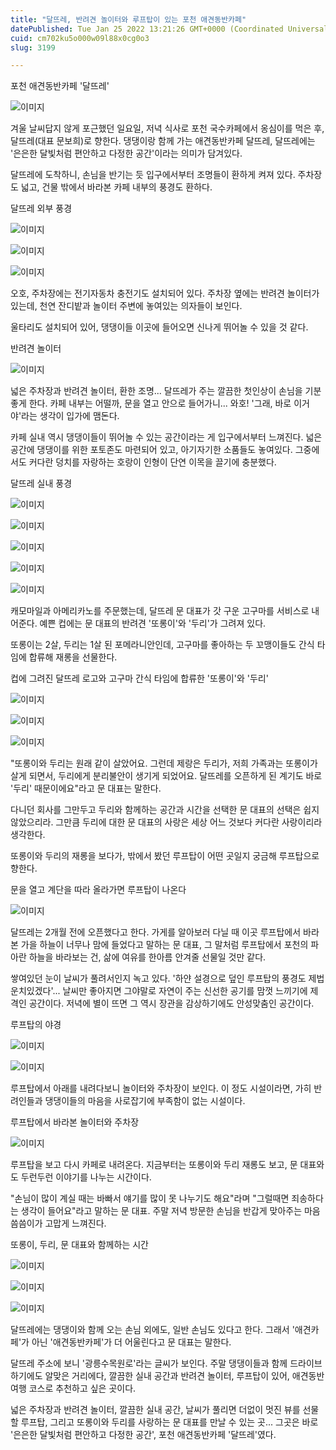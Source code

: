 ```yaml
---
title: "달뜨레, 반려견 놀이터와 루프탑이 있는 포천 애견동반카페"
datePublished: Tue Jan 25 2022 13:21:26 GMT+0000 (Coordinated Universal Time)
cuid: cm702ku5o000w09l88x0cg0o3
slug: 3199

---
```



포천 애견동반카페 '달뜨레'

![이미지](https://cdn.hashnode.com/res/hashnode/image/upload/v1739253359047/ceb68f97-c0d4-4476-96d0-29adc781e76e.jpeg)

겨울 날씨답지 않게 포근했던 일요일, 저녁 식사로 포천 국수카페에서 옹심이를 먹은 후, 달뜨레(대표 문보희)로 향한다. 댕댕이랑 함께 가는 애견동반카페 달뜨레, 달뜨레에는 '은은한 달빛처럼 편안하고 다정한 공간'이라는 의미가 담겨있다.

달뜨레에 도착하니, 손님을 반기는 듯 입구에서부터 조명들이 환하게 켜져 있다. 주차장도 넓고, 건물 밖에서 바라본 카페 내부의 풍경도 환하다.

달뜨레 외부 풍경

![이미지](https://cdn.hashnode.com/res/hashnode/image/upload/v1739253361996/54700b27-dca2-4579-8e09-d01f68c2eab4.jpeg)

![이미지](https://cdn.hashnode.com/res/hashnode/image/upload/v1739253364677/efdfc2ab-d4d4-4db4-9045-65cd6c0b2f45.jpeg)

![이미지](https://cdn.hashnode.com/res/hashnode/image/upload/v1739253367523/1cfd240e-87ac-4fdf-b945-269ff4e11cf3.jpeg)

오호, 주차장에는 전기자동차 충전기도 설치되어 있다. 주차장 옆에는 반려견 놀이터가 있는데, 천연 잔디밭과 놀이터 주변에 놓여있는 의자들이 보인다.

울타리도 설치되어 있어, 댕댕이들 이곳에 들어오면 신나게 뛰어놀 수 있을 것 같다.

반려견 놀이터

![이미지](https://cdn.hashnode.com/res/hashnode/image/upload/v1739253370434/cd9a8759-e30f-4211-8d40-56fd8e3f3298.jpeg)

넓은 주차장과 반려견 놀이터, 환한 조명... 달뜨레가 주는 깔끔한 첫인상이 손님을 기분 좋게 한다. 카페 내부는 어떨까, 문을 열고 안으로 들어가니... 와호! '그래, 바로 이거야'라는 생각이 입가에 맴돈다.

카페 실내 역시 댕댕이들이 뛰어놀 수 있는 공간이라는 게 입구에서부터 느껴진다. 넓은 공간에 댕댕이를 위한 포토존도 마련되어 있고, 아기자기한 소품들도 놓여있다. 그중에서도 커다란 덩치를 자랑하는 호랑이 인형이 단연 이목을 끌기에 충분했다.

달뜨레 실내 풍경

![이미지](https://cdn.hashnode.com/res/hashnode/image/upload/v1739253373563/82a7b1ea-c12f-4b13-a670-b77b1440288b.jpeg)

![이미지](https://cdn.hashnode.com/res/hashnode/image/upload/v1739253376385/50f020e6-882f-4516-85aa-1723762a1372.jpeg)

![이미지](https://cdn.hashnode.com/res/hashnode/image/upload/v1739253379319/22e0cfdc-1c81-422c-9937-7de8de8b3c9b.jpeg)

![이미지](https://cdn.hashnode.com/res/hashnode/image/upload/v1739253382272/e2784c2c-2be6-4852-ab15-496e87b0c88b.jpeg)

![이미지](https://cdn.hashnode.com/res/hashnode/image/upload/v1739253385307/bd7d899a-73b5-46ee-8637-ffa40616bdf4.jpeg)

캐모마일과 아메리카노를 주문했는데, 달뜨레 문 대표가 갓 구운 고구마를 서비스로 내어준다. 예쁜 컵에는 문 대표의 반려견 '또롱이'와 '두리'가 그려져 있다.

또롱이는 2살, 두리는 1살 된 포메라니안인데, 고구마를 좋아하는 두 꼬맹이들도 간식 타임에 합류해 재롱을 선물한다.

컵에 그려진 달뜨레 로고와 고구마 간식 타임에 합류한 '또롱이'와 '두리'

![이미지](https://cdn.hashnode.com/res/hashnode/image/upload/v1739253388394/1c6140d1-ee9a-4d1a-8349-ed6acfd40545.jpeg)

![이미지](https://cdn.hashnode.com/res/hashnode/image/upload/v1739253391408/cc6d9788-ed5f-4a55-b058-3aae27c32571.jpeg)

![이미지](https://cdn.hashnode.com/res/hashnode/image/upload/v1739253394227/c18588a9-c941-42a9-bc63-41da11c2a7a2.jpeg)

"또롱이와 두리는 원래 같이 살았어요. 그런데 제랑은 두리가, 저희 가족과는 또롱이가 살게 되면서, 두리에게 분리불안이 생기게 되었어요. 달뜨레를 오픈하게 된 계기도 바로 '두리' 때문이에요"라고 문 대표는 말한다.

다니던 회사를 그만두고 두리와 함께하는 공간과 시간을 선택한 문 대표의 선택은 쉽지 않았으리라. 그만큼 두리에 대한 문 대표의 사랑은 세상 어느 것보다 커다란 사랑이리라 생각한다.

또롱이와 두리의 재롱을 보다가, 밖에서 봤던 루프탑이 어떤 곳일지 궁금해 루프탑으로 향한다.

문을 열고 계단을 따라 올라가면 루프탑이 나온다

![이미지](https://cdn.hashnode.com/res/hashnode/image/upload/v1739253397364/060ecb4f-7824-4bea-acba-684476b76141.jpeg)

달뜨레는 2개월 전에 오픈했다고 한다. 가게를 알아보러 다닐 때 이곳 루프탑에서 바라본 가을 하늘이 너무나 맘에 들었다고 말하는 문 대표, 그 말처럼 루프탑에서 포천의 파아란 하늘을 바라보는 건, 삶에 여유를 한아름 안겨줄 선물일 것만 같다.

쌓여있던 눈이 날씨가 풀려서인지 녹고 있다. '하얀 설경으로 덮인 루프탑의 풍경도 제법 운치있겠다'... 날씨만 좋아지면 그야말로 자연이 주는 신선한 공기를 맘껏 느끼기에 제격인 공간이다. 저녁에 별이 뜨면 그 역시 장관을 감상하기에도 안성맞춤인 공간이다.

루프탑의 야경

![이미지](https://cdn.hashnode.com/res/hashnode/image/upload/v1739253400490/02c28c31-0410-4164-a731-68c97a804280.jpeg)

![이미지](https://cdn.hashnode.com/res/hashnode/image/upload/v1739253403780/c4c67ada-5788-41b3-933d-e1af0c92e0ac.jpeg)

루프탑에서 아래를 내려다보니 놀이터와 주차장이 보인다. 이 정도 시설이라면, 가히 반려인들과 댕댕이들의 마음을 사로잡기에 부족함이 없는 시설이다.

루프탑에서 바라본 놀이터와 주차장

![이미지](https://cdn.hashnode.com/res/hashnode/image/upload/v1739253407065/26f97478-3b6f-4f19-ba57-2ab3e3310246.jpeg)

루프탑을 보고 다시 카페로 내려온다. 지금부터는 또롱이와 두리 재롱도 보고, 문 대표와도 두런두런 이야기를 나누는 시간이다.

"손님이 많이 계실 때는 바빠서 얘기를 많이 못 나누기도 해요"라며 "그럴때면 죄송하다는 생각이 들어요"라고 말하는 문 대표. 주말 저녁 방문한 손님을 반갑게 맞아주는 마음 씀씀이가 고맙게 느껴진다.

또롱이, 두리, 문 대표와 함께하는 시간

![이미지](https://cdn.hashnode.com/res/hashnode/image/upload/v1739253410471/96619e2e-aaa2-4ed6-8365-01799eb0d089.jpeg)

![이미지](https://cdn.hashnode.com/res/hashnode/image/upload/v1739253412814/8338fa36-4bcc-4e13-9c60-be68d96ba347.jpeg)

![이미지](https://cdn.hashnode.com/res/hashnode/image/upload/v1739253415977/e5440bd2-a2e3-49a5-aed0-e08d936b76d6.jpeg)

달뜨레에는 댕댕이와 함께 오는 손님 외에도, 일반 손님도 있다고 한다. 그래서 '애견카페'가 아닌 '애견동반카페'가 더 어울린다고 문 대표는 말한다.

달뜨레 주소에 보니 '광릉수목원로'라는 글씨가 보인다. 주말 댕댕이들과 함께 드라이브하기에도 알맞은 거리에다, 깔끔한 실내 공간과 반려견 놀이터, 루프탑이 있어, 애견동반여행 코스로 추천하고 싶은 곳이다.

넓은 주차장과 반려견 놀이터, 깔끔한 실내 공간, 날씨가 풀리면 더없이 멋진 뷰를 선물할 루프탑, 그리고 또롱이와 두리를 사랑하는 문 대표를 만날 수 있는 곳... 그곳은 바로 '은은한 달빛처럼 편안하고 다정한 공간', 포천 애견동반카페 '달뜨레'였다.
